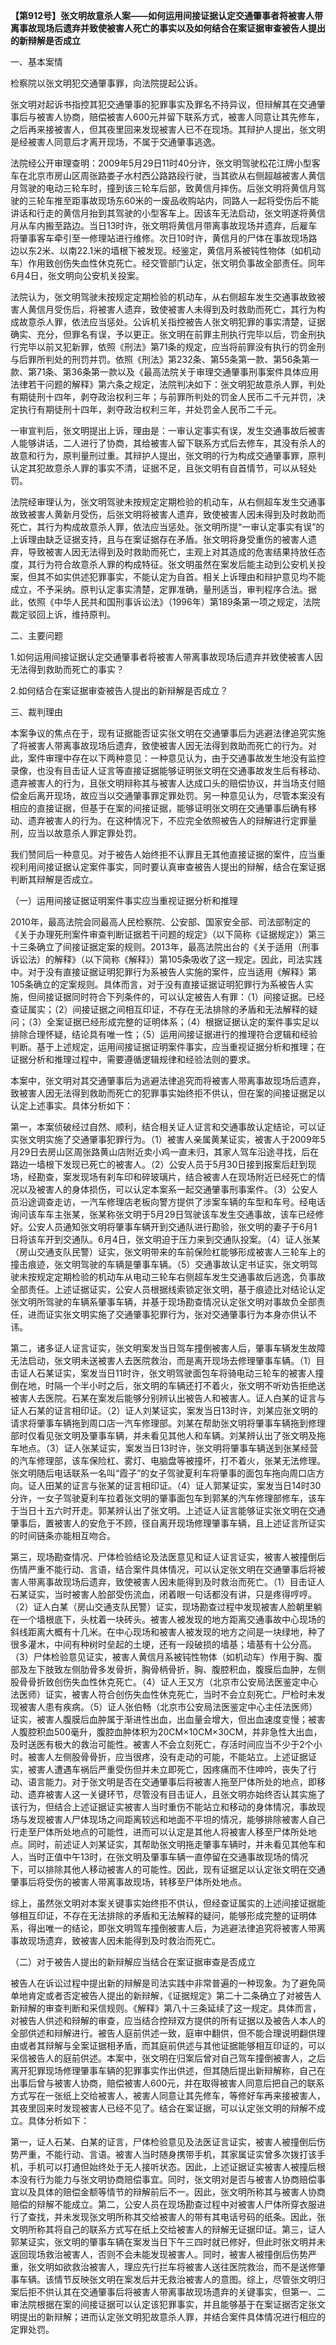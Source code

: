 **【第912号】张文明故意杀人案——如何运用间接证据认定交通肇事者将被害人带离事故现场后遗弃并致使被害人死亡的事实以及如何结合在案证据审查被告人提出的新辩解是否成立**

一、基本案情

检察院以张文明犯交通肇事罪，向法院提起公诉。

张文明对起诉书指控其犯交通肇事的犯罪事实及罪名不持异议，但辩解其在交通肇事后与被害人协商，赔偿被害人600元并留下联系方式，被害人同意让其先修车，之后再来接被害人，但其夜里回来发现被害人已不在现场。其辩护人提出，张文明是经被害人同意后才离开现场，不属于交通肇事逃逸。

法院经公开审理查明：2009年5月29日11时40分许，张文明驾驶松花江牌小型客车在北京市房山区周张路娄子水村西公路路段行驶，当其欲从右侧超越被害人黄信月驾驶的电动三轮车时，撞到该三轮车后部，致黄信月摔伤。后张文明将黄信月驾驶的三轮车推至距事故现场东60米的一废品收购站内，同路人一起将受伤后不能讲话和行走的黄信月抬到其驾驶的小型客车上。因该车无法启动，张文明遂将黄信月从车内搬至路边。当日13时许，张文明将黄信月带离事故现场并遗弃，后雇车将肇事客车牵引至一修理站进行维修。次日10时许，黄信月的尸体在事故现场路边以东2米、以南22.1米的墙根下被发现。经鉴定，黄信月系被钝性物体（如机动车）作用致创伤失血性休克死亡。经交管部门认定，张文明负事故全部责任。同年6月4日，张文明向公安机关投案。

法院认为，张文明驾驶未按规定定期检验的机动车，从右侧超车发生交通事故致被害人黄信月受伤后，将被害人遗弃，致使被害人未得到及时救助而死亡，其行为构成故意杀人罪，依法应当惩处。公诉机关指控被告人张文明犯罪的事实清楚，证据确实、充分，但罪名有误，予以更正。张文明在前罪主刑执行完毕以后，罚金刑执行完毕以前又犯新罪，依照《刑法》第71条的规定，应当将前罪没有执行的罚金刑与后罪所判处的刑罚并罚。依照《刑法》第232条、第55条第一款、第56条第一款、第71条、第36条第一款以及《最高法院关于审理交通肇事刑事案件具体应用法律若干问题的解释》第六条之规定，法院判决如下：张文明犯故意杀人罪，判处有期徒刑十四年，剥夺政治权利三年；与前罪所判处的罚金人民币二千元并罚，决定执行有期徒刑十四年，剥夺政治权利三年，并处罚金人民币二千元。

一审宣判后，张文明提出上诉，理由是：一审认定事实有误，发生交通事故后被害人能够讲话，二人进行了协商，其给被害人留下联系方式后去修车，其没有杀人的故意和行为，原判量刑过重。其辩护人提出，张文明的行为构成交通肇事罪，原判认定其犯故意杀人罪的事实不清，证据不足，且张文明有自首情节，可以从轻处罚。

法院经审理认为，张文明驾驶未按规定定期检验的机动车，从右侧超车发生交通事故致被害人黄新月受伤，后张文明将被害人遗弃，致使被害人因未得到及时救助而死亡，其行为构成故意杀人罪，依法应当惩处。张文明所提“一审认定事实有误”的上诉理由缺乏证据支持，且与在案证据存在矛盾。张文明将身受重伤的被害人遗弃，导致被害人因无法得到及时救助而死亡，主观上对其造成的危害结果持放任态度，其行为符合故意杀人罪的构成特征。张文明虽然在案发后能主动到公安机关投案，但其不如实供述犯罪事实，不能认定为自首。相关上诉理由和辩护意见均不能成立，不予采纳。原判认定事实清楚，定罪准确，量刑适当，审判程序合法。据此，依照《中华人民共和国刑事诉讼法》（1996年）第189条第一项之规定，法院裁定驳回上诉，维持原判。

二、主要问题

1.如何运用间接证据认定交通肇事者将被害人带离事故现场后遗弃并致使被害人因无法得到救助而死亡的事实？

2.如何结合在案证据审查被告人提出的新辩解是否成立？

三、裁判理由

本案争议的焦点在于，现有证据能否证实张文明在交通肇事后为逃避法律追究实施了将被害人带离事故现场后遗弃，致使被害人因无法得到救助而死亡的行为。对此，案件审理中存在以下两种意见：一种意见认为，由于交通事故发生地没有监控录像，也没有目击证人证言等直接证据能够证明张文明在交通事故发生后有移动、遗弃被害人的行为，且张文明辩称其与被害人达成口头的赔偿协议，并当场支付赔偿金后离开现场，故应当以交通肇事罪定罪处罚。另一种意见认为，尽管本案没有相应的直接证据，但基于在案的间接证据，能够证明张文明在交通肇事后确有移动、遗弃被害人的行为。在这种情况下，不应完全依照被告人的辩解进行定罪量刑，应当以故意杀人罪定罪处罚。

我们赞同后一种意见。对于被告人始终拒不认罪且无其他直接证据的案件，应当重视利用间接证据认定案件事实，同时要认真审查被告人提出的辩解，结合在案证据判断其辩解是否成立。

（一）运用间接证据证明案件事实应当重视证据分析和推理

2010年，最高法院会同最高人民检察院、公安部、国家安全部、司法部制定的《关于办理死刑案件审查判断证据若干问题的规定》（以下简称《证据规定》）第三十三条确立了间接证据定案的规则。2013年，最高法院出台的《关于适用（刑事诉讼法）的解释》（以下简称《解释》）第105条吸收了这一规定。因此，司法实践中。对于没有直接证据证明犯罪行为系被告人实施的案件，应当适用《解释》第105条确立的定案规则。具体而言，对于没有直接证据证明犯罪行为系被告人实施，但间接证据同时符合下列条件的，可以认定被告人有罪：（1）间接证据。已经查证属实；（2）间接证据之间相互印证，不存在无法排除的矛盾和无法解释的疑问；（3）全案证据已经形成完整的证明体系；（4）根据证据认定的案件事实足以排除合理怀疑，结论具有唯一性；（5）运用间接证据进行的推理符合逻辑和经验判断。基于上述规定，运用间接证据证明案件事实，应当重视证据分析和推理；在证据分析和推理过程中，需要遵循逻辑规律和经验法则的要求。

本案中，张文明对其交通肇事后为逃避法律追究而将被害人带离事故现场后遗弃，致被害人因无法得到救助而死亡的犯罪事实始终拒不供认，但在案的间接证据足以认定上述事实。具体分析如下：

第一，本案侦破经过自然、顺利，结合相关证人证言和交通事故认定结论，可以证实张文明实施了交通肇事犯罪行为。（1）被害人亲属黄某证实，被害人于2009年5月29日去房山区周张路黄山店附近卖小鸡一直未归，其家人驾车沿途寻找，后在路边一墙根下发现已死亡的被害人。（2）公安人员于5月30日接到报案后赶到现场，经勘查，案发现场有刹车印和碎玻璃片，结合被害人在现场附近已经死亡的情况以及被害人的身体损伤，可以认定本案系一起交通肇事刑事案件。（3）公安人员沿途调查走访，一汽车修理店老板向警方提供了涉案车辆的车型和车号。经电话询问该车车主张某，张某称张文明于5月29日驾驶该车发生交通事故，该车已经修好。公安人员通知张文明将肇事车辆开到交通队进行勘验，张文明的妻子于6月1日将该车开到交通队。6月4日，张文明迫于压力来到交通队投案。（4）证人张某（房山交通支队民警）证实，张文明带来的车前保险杠能够形成被害人三轮车上的撞击痕迹，张文明驾驶的车辆是肇事车辆。（5）交通事故认定书证实，张文明驾驶未按规定定期检验的机动车从电动三轮车右侧超车发生交通事故后逃逸，负事故全部责任。上述证据证实，公安人员根据线索锁定张文明，基于痕迹比对结论认定张文明所驾驶的车辆系肇事车辆，并基于现场勘查情况认定张文明对事故负全部责任，进而证实张文明实施了交通肇事犯罪行为，张对交通肇事行为本身亦供认不讳。

第二，诸多证人证言证实，张文明案发当日驾车撞倒被害人后，肇事车辆发生故障无法启动，张文明未送被害人去医院救治，而是离开现场去修理肇事车辆。（1）目击证人石某证实，案发当日11时许，张文明驾驶面包车将骑电动三轮车的被害人撞倒在地，时隔一个半小时之后，张文明的车辆还打不着火，张文明不听劝告拒绝送被害人去医院。石某在案发后能够分别辨认出被告人和被害人。证人白某的证言与证人石某的证言相印证。（2）证人刘某证实，案发当日13时许，刘某应张文明的请求将肇事车辆拖到周口店一汽车修理部。刘某在帮助张文明将肇事车辆拖到修理部时仅看见张文明及肇事车辆，并未看见其他人和车辆。刘某辨认出了张文明及拖车地点。（3）证人张某证实，案发当日13时许，张文明将肇事车辆送到张某经营的汽车修理部，该车保险杠、雾灯、电脑盘等被撞坏，打不着火，张某无法修理。张文明随后电话联系一名叫“霞子”的女子驾驶夏利车将肇事的面包车拖向周口店方向。证人田某的证言与张某的证言相印证。（4）证人郭某证实，案发当日14时30分许，一女子驾驶夏利车拉着张文明的肇事面包车到郭某的汽车修理部修车，该车于当日十五六时开走。郭某辨认出了张文明。上述证人证言能够证实张文明在交通肇事后，置被害人的安危于不顾，径自离开现场修理肇事车辆，且上述证言所证实的时间链条亦能相互吻合。

第三，现场勘查情况、尸体检验结论及法医意见和证人证言证实，被害人被撞倒后伤情严重不能行动、言语，结合案件具体情况，可以认定张文明在交通肇事后将被害人带离事故现场后遗弃，致使被害人因未能得到及时救治而死亡。（1）目击证人石某证实，当时被害人脸部受伤流血，闭着眼一句话都没有讲，只是疼得哼哼。（2）证人白某（房山交通支队民警）证实，现场勘查过程中发现被害人脸朝里躺在一个墙根底下，头枕着一块砖头。被害人被发现的地方距离交通事故中心现场的斜线距离大概有十几米。在中心现场和被害人被发现的地方之间是一块绿地，种了很多灌木，中间有种树时垒起的土埂，还有一段破损的墙基；墙基有十公分高。（3）尸体检验意见证实，被害人黄信月系被钝性物体（如机动车）作用于胸、腹部及左下肢致左侧肋骨多发骨折，胸骨柄骨折，胸、腹腔积血，腹膜后血肿，左侧股骨骨折致创伤失血性休克死亡。（4）证人王又方（北京市公安局法医鉴定中心法医师）证实，被害人符合创伤失血性休克死亡，当时不会立刻死亡。尸检时未发现被害人患有疾病。（5）证人张伯畅（北京市公安局法医鉴定中心主任法医师）证实，被害人腹膜后血肿属于渐进性出血，出血量会增大，但出血速度变慢；被害人腹腔积血500毫升，腹腔血肿体积为20CM×10CM×30CM，并非急性大出血，及时送医有极大的救治可能性。被害人不会立刻死亡，存活时间应当不少于2个小时。被害人左侧股骨骨折，应当很疼，没有走动的可能，不能站立。上述证据证实，被害人遭遇车祸后严重受伤但并未立即死亡，因疼痛而不住呻吟，丧失了行动、语言能力。对于张文明是否在交通肇事后将被害人拖至尸体所处的地点，即移动、遗弃被害人这一关键环节，尽管没有目击证人，且张文明亦始终否认其实施了该行为，但结合上述证据证实被害人当时重伤不能站立和移动的身体情况，事故现场与发现被害人尸体现场之间距离较远和地面不平坦的情况，能够排除被害人自己行走至尸体所处地点的可能性，进而可以认定是其他人将被害人移至尸体所处地点。同时，前述证人刘某证实，其帮助张文明拖走肇事车辆时，并未看见其他车和人，当时正值中午13时，在张文明及肇事车辆一直停留在交通事故现场的情况下，可以排除其他人移动被害人的可能性。因此，现有证据足以认定张文明在交通肇事后将受伤的被害人带离事故现场，转移至尸体所处地点。

综上，虽然张文明对本案关键事实始终拒不供认，但经查证属实的上述间接证据能够相互印证，不存在无法排除的矛盾和无法解释的疑问，能够形成完整的证明体系，得出唯一的结论，即张文明驾车撞倒被害人后，为逃避法律追究将被害人带离事故现场遗弃，致被害人因未能得到及时救治而死亡。

（二）对于被告人提出的新辩解应当结合在案证据审查是否成立

被告人在诉讼过程中提出新的辩解是司法实践中非常普遍的一种现象。为了避免简单地肯定或者否定被告人提出的新辩解，《证据规定》第二十二条确立了对被告人新辩解的审查判断和采信规则。《解释》第八十三条延续了这一规定。具体而言，对被告人供述和辩解的审查，应当结合控辩双方提供的所有证据以及被告人本人的全部供述和辩解进行。被告人庭前供述一致，庭审中翻供，但不能合理说明翻供理由或者其辩解与全案证据相矛盾，而其庭前供述与其他证据能够相互印证的，可以采信被告人的庭前供述。本案中，张文明在归案后曾对自己驾车撞倒被害人，之后离开犯罪现场修理肇事车辆的犯罪事实作出供述，但其随后提出新辩解称，自己在出事后曾与被害人协商，赔偿被害人600元，并在取得被害人同意后把自己的联系方式写在一张纸上交给被害人，被害人同意让其先修车，等修好车再来接被害人，其夜里回来时发现被害人已经不见了。结合在案证据，可以认定张文明的辩解不成立。具体分析如下：

第一，证人石某、白某的证言，尸体检验意见及法医证言证实，被害人被撞倒后伤势严重，不能行动、言语。被害人当时随身携带手机，其家属证实曾多次拨打该手机，手机可以打通但始终处于无人接听状态。因此，上述证据证实被害人被撞后根本没有行为能力与张文明协商赔偿事宜。同时，张文明对是否与被害人协商赔偿事宜以及具体的赔偿金额等情节的辩解前后不一。因此，张文明所称其与被害人协商赔偿的辩解不能成立。第二，公安人员在现场勘查过程中对被害人尸体所穿衣服进行了查找，并未发现张文明所称其交给被害人的带有其电话号码的纸条。因此，张文明所称其将自己的联系方式写在纸上交给被害人的辩解无证据印证。第三，证人郭某证实，张文明的肇事车辆在案发当日下午三四时就已修好，但此时张文明并未返回现场救治被害人，否则不会未能发现被害人。同时，被害人被撞倒后伤势严重，张文明如欲救治被害人，理应先行拦车将被害人送往医院救治，而不是送修肇事车辆。该情节反映张文明在案发后并无救治被害人的意图。综上，尽管张文明归案后拒不供认其在交通肇事后将被害人带离事故现场遗弃的关键事实，但第一、二审法院根据在案的间接证据可以认定该犯罪事实，并且能够基于在案证据否定张文明提出的新辩解；进而认定张文明犯故意杀人罪，并结合案件具体情况进行相应的定罪处罚。